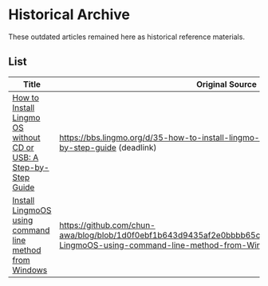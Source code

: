 # Historical Archive
These outdated articles remained here as historical reference materials.

## List
| Title  | Original Source      |
| ------ | -------------------- |
| [How to Install Lingmo OS without CD or USB: A Step-by-Step Guide](harddisk-install) | <https://bbs.lingmo.org/d/35-how-to-install-lingmo-os-without-cd-or-usb-a-step-by-step-guide> (deadlink) |
| [Install LingmoOS using command line method from Windows](cli-install-from-windows) | <https://github.com/chun-awa/blog/blob/1d0f0ebf1b643d9435af2e0bbbb65c2e82ccf4e3/source/_posts/Install-LingmoOS-using-command-line-method-from-Windows.md> |
